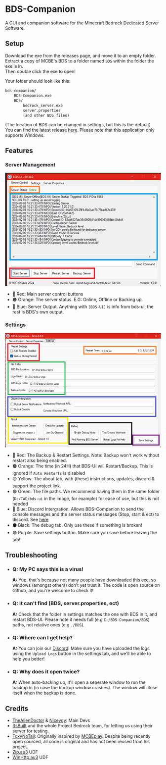 # BDS-Companion
A GUI and companion software for the Minecraft Bedrock Dedicated Server Software.

## Setup

Download the exe from the releases page, and move it to an empty folder. </br>
Extract a copy of MCBE's BDS to a folder named `BDS` within the folder the exe is in.</br>
Then double click the exe to open! 

Your folder should look like this:
``` plaintext
bds-companion/
    BDS-Companion.exe
    BDS/
        bedrock_server.exe
        server.properties
        (and other BDS files)
```
(The location of BDS can be changed in settings, but this is the default) </br>
You can find the latest release [here](https://www.minecraft.net/en-us/download/server/bedrock). Please note that this application only supports Windows.


## Features

### Server Management
![An image of BDS-UI's main page](./img/wiki/ServerControl.png)

- 🔴 Red: Main server control buttons
- 🟠 Orange: The server status. E.G: Online, Offline or Backing up.
- 🔵 Blue: Server Output. Anything with `[BDS-UI]` is info from bds-ui, the rest is BDS's own output.

### Settings
 ![An image of BDS-UI's settings page](./img/wiki/Settings.png)

- 🔴 Red: The Backup & Restart Settings. Note: Backup won't work without restart also being enabled.
- 🟠 Orange: The time (in 24H) that BDS-UI will Restart/Backup. This is ignored if `Auto Restarts` is disabled
- 🟡 Yellow: The about tab, with (these) instructions, updates, discord & support the project link.
- 🟢 Green: The file paths. We recommend having them in the same folder (`D:/TAD/bds-ui` in the image, for example) for ease of use, but this is not needed
- 🔵 Blue: Discord Intergration. Allows BDS-Companion to send the console messages and the server status messages (Stop, start & ect) to discord. See [here](https://support.discord.com/hc/en-us/articles/228383668-Intro-to-Webhooks)
- ⚫ Black: The debug tab. Only use these if something is broken!
- 🟣 Purple: Save settings button. Make sure you save before leaving the tab!

## Troubleshooting

- ### <b>Q:</b> My PC says this is a virus! </br> 
    <b>A:</b> Yup, that's because not many people have downloaded this exe, so windows (amongst others) don't yet trust it. The code is open source on Github, and you're welcome to check it!
- ### <b>Q:</b> It can't find (BDS, server.properties, ect) </br>
    <b>A:</b> Check that the folder in settings matches the one with BDS in it, and restart BDS-UI. Please note it needs full (e.g `C:/BDS-Companion/BDS`) paths, not relative ones (e.g `./BDS`).
- ### <b>Q:</b> Where can I get help?</br>
     <b>A:</b> You can join our [Discord](https://thealiendoctor.com/r/Discord)! Make sure you have uploaded the logs using the `Upload Logs` button in the settings tab, and we'll be able to help you better!
- ### <b>Q:</b> Why does it open twice? </br>
     <b>A:</b> When auto-backing up, it'll open a seperate window to run the backup in (in case the backup window crashes). The window will close itself when the backup is done.


## Credits
- [TheAlienDoctor](https://thealiendoctor.com) & [Niceygy](https://niceygylive.xyz): Main Devs
- [RsBuilt](https://www.youtube.com/channel/UCsavfiVWuImW2ghluEoKXtg) and the whole Project Bedrock team, for letting us using their server for testing.
- [FoxyNoTail](https://foxynotail.com/): Originally inspired by [MCBEplay](https://foxynotail.com/tools/mcbe-play). Despite being recently open sourced, all code is original and has not been reused from his project.
- [Zip.au3](https://www.autoitscript.com/forum/topic/73425-zipau3-udf-in-pure-autoit/) UDF
- [WinHttp.au3](https://www.autoitscript.com/forum/topic/147621-http-get-and-post-request-as-simple-as-possible/) UDF
